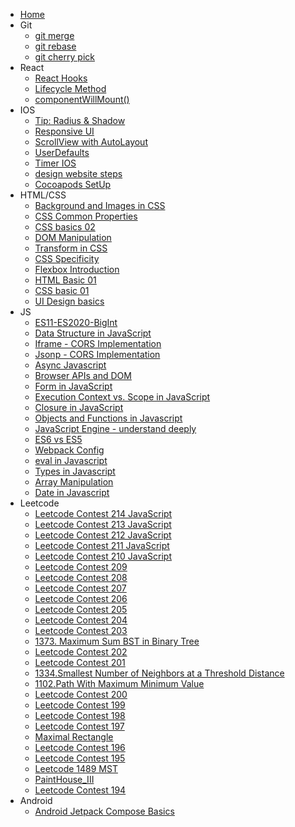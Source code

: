 - [Home](/)
- Git
  - [git merge](/git-operation/merge.md)
  - [git rebase](/git-operation/rebase.md)
  - [git cherry pick](/git-operation/cherrypick.md)
- React
  - [React Hooks](/react/reacthooks.md)
  - [Lifecycle Method](/react/lifecycle.md)
  - [componentWillMount()](/react/componentWillMount.md)
- IOS
  - [Tip: Radius & Shadow](/ios/radius-shadow.md)
  - [Responsive UI](/ios/responsiveUI.md)
  - [ScrollView with AutoLayout](/ios/scrollViw_subView.md)
  - [UserDefaults](/ios/userdefaults.md)
  - [Timer IOS](/ios/Timer.md)
  - [design website steps](/html_css/steps7.md)
  - [Cocoapods SetUp](/ios/cocoapods_setUp.md)
- HTML/CSS
  - [Background and Images in CSS](/html_css/background.md)
  - [CSS Common Properties](/html_css/cssproperty.md)
  - [CSS basics 02](/html_css/css02.md)
  - [DOM Manipulation](/html_css/dom.md)
  - [Transform in CSS](/html_css/transform.md)
  - [CSS Specificity](/html_css/specificity.md)
  - [Flexbox Introduction](/html_css/flexbox.md)
  - [HTML Basic 01](/html_css/htmlBasic_01.md)
  - [CSS basic 01](/html_css/css_01.md)
  - [UI Design basics](/html_css/uidesign_01.md)
- JS
  - [ES11-ES2020-BigInt](/javascript/bigint.md)
  - [Data Structure in JavaScript](/javascript/datastructure.md)
  - [Iframe - CORS Implementation](/javascript/iframecors.md)
  - [Jsonp - CORS Implementation](/javascript/jsonp.md)
  - [Async Javascript](/javascript/async.md)
  - [Browser APIs and DOM](/javascript/browserapi.md)
  - [Form in JavaScript](/javascript/form-js.md)
  - [Execution Context vs. Scope in JavaScript](/javascript/hoisting.md)
  - [Closure in JavaScript](/javascript/closure.md)
  - [Objects and Functions in Javascript](/javascript/functions.md)
  - [JavaScript Engine - understand deeply](/javascript/engine.md)
  - [ES6 vs ES5](/javascript/es6.md)
  - [Webpack Config](/javascript/webpack.md)
  - [eval in Javascript](/javascript/eval.md)
  - [Types in Javascript](/javascript/types.md)
  - [Array Manipulation](/javascript/array.md)
  - [Date in Javascript](/javascript/date.md)
- Leetcode
  - [Leetcode Contest 214 JavaScript](leetcode/contest214.md)
  - [Leetcode Contest 213 JavaScript](leetcode/contest213.md)
  - [Leetcode Contest 212 JavaScript](/leetcode/contest212.md)
  - [Leetcode Contest 211 JavaScript](/leetcode/contest211.md)
  - [Leetcode Contest 210 JavaScript](/leetcode/contest210.md)
  - [Leetcode Contest 209](/leetcode/contest209.md)
  - [Leetcode Contest 208](/leetcode/contest208.md)
  - [Leetcode Contest 207](/leetcode/contest207.md)
  - [Leetcode Contest 206](/leetcode/contest206.md)
  - [Leetcode Contest 205](/leetcode/contest205.md)
  - [Leetcode Contest 204](/leetcode/contest204.md)
  - [Leetcode Contest 203](/leetcode/contest203.md)
  - [1373. Maximum Sum BST in Binary Tree](/leetcode/lc1373.md)
  - [Leetcode Contest 202](/leetcode/contest202.md)
  - [Leetcode Contest 201](/leetcode/contest201.md)
  - [1334.Smallest Number of Neighbors at a Threshold Distance](/leetcode/lc1334.md)
  - [1102.Path With Maximum Minimum Value](/leetcode/lc1102.md)
  - [Leetcode Contest 200](/leetcode/contest200.md)
  - [Leetcode Contest 199](/leetcode/contest199.md)
  - [Leetcode Contest 198](/leetcode/contest198.md)
  - [Leetcode Contest 197](/leetcode/contest197.md)
  - [Maximal Rectangle](/leetcode/lc85.md)
  - [Leetcode Contest 196](/leetcode/contest196.md)
  - [Leetcode Contest 195](/leetcode/contest195.md)
  - [Leetcode 1489 MST](/leetcode/mst.md)
  - [PaintHouse_III](/leetcode/PaintHouse_III.md)
  - [Leetcode Contest 194](/leetcode/Contest194.md)
- Android
  - [Android Jetpack Compose Basics](/android/compose00.md)
